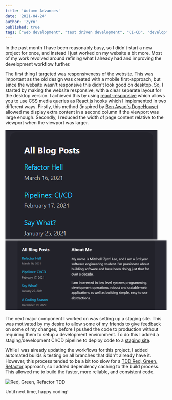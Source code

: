 ```yaml
---
title: 'Autumn Advances'
date: '2021-04-24'
author: 'Zyrn'
published: true
tags: ["web development", "test driven development", "CI-CD", "development operations"]
---
```


In the past month I have been reasonably busy, so I didn't start a new project for once, and instead I just worked on my website a bit more. Most of my work revolved around refining what I already had and improving the development workflow further.

The first thing I targeted was responsiveness of the website. This was important as the old design was created with a mobile first-approach, but since the website wasn't responsive this didn't look good on desktop. So, I started by making the website responsive, with a clear separate layout for the desktop version. I achieved this by using [react-responsive][1] which allows you to use CSS media queries as React.js hooks which I implemented in two different ways. Firstly, this method (inspired by [Ben Awad's DogeHouse][2]) allowed me display extra content in a second column if the viewport was large enough. Secondly, I reduced the width of page content relative to the viewport when the viewport was larger.

![Mobile Layout][5]
![Desktop Layout][6]

The next major component I worked on was setting up a staging site. This was motivated by my desire to allow some of my friends to give feedback on some of my changes, before I pushed the code to production without requiring them to setup a development environment. To do this I added a staging/development CI/CD pipeline to deploy code to a [staging site][3].

While I was already updating the workflows for this project, I added automated builds & testing on all branches that didn't already have it. However, this process tended to be a bit too slow for a [TDD Red, Green, Refactor][4] approach, so I added dependency caching to the build process. This allowed me to build the faster, more reliable, and consistent code.

![Red, Green, Refactor TDD][7]

Until next time, happy coding!

<style>
    article img {
        display: block;
        margin: auto;
        max-width: 100%;
        max-height: 25rem;
    }
</style>

[1]: https://www.npmjs.com/package/react-responsive "NPM react-responsive"
[2]: https://github.com/benawad/dogehouse "DogeHouse Github"
[3]: https://staging.zyrn.dev "Zyrn.Dev Staging Environment"
[4]: https://www.codecademy.com/articles/tdd-red-green-refactor "Test-Driven Development: Red, Green, Refactor"
[5]: /images/autumn_advances/single_column.png "Mobile Layout"
[6]: /images/autumn_advances/two_columns.png "Desktop Layout"
[7]: https://content.codecademy.com/programs/tdd-js/articles/red-green-refactor-tdd.png "Red, Green, Refactor"